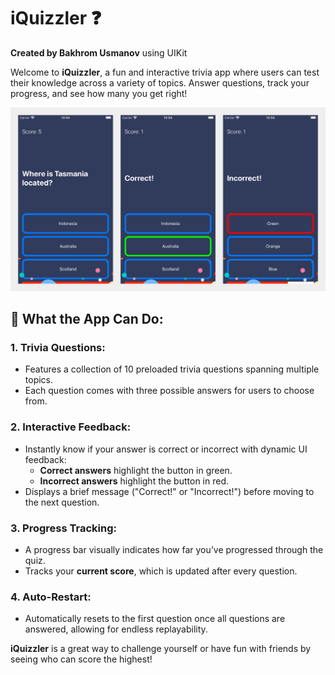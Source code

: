 # iQuizzler ❓  
**Created by Bakhrom Usmanov** using UIKit

Welcome to **iQuizzler**, a fun and interactive trivia app where users can test their knowledge across a variety of topics. Answer questions, track your progress, and see how many you get right!

![Screenshot 1](Simulator%20Screenshot%20-%200.png)

## 📱 What the App Can Do:

### 1. **Trivia Questions**:
   - Features a collection of 10 preloaded trivia questions spanning multiple topics.
   - Each question comes with three possible answers for users to choose from.

### 2. **Interactive Feedback**:
   - Instantly know if your answer is correct or incorrect with dynamic UI feedback:
     - **Correct answers** highlight the button in green.
     - **Incorrect answers** highlight the button in red.
   - Displays a brief message ("Correct!" or "Incorrect!") before moving to the next question.

### 3. **Progress Tracking**:
   - A progress bar visually indicates how far you’ve progressed through the quiz.
   - Tracks your **current score**, which is updated after every question.

### 4. **Auto-Restart**:
   - Automatically resets to the first question once all questions are answered, allowing for endless replayability.

**iQuizzler** is a great way to challenge yourself or have fun with friends by seeing who can score the highest!
